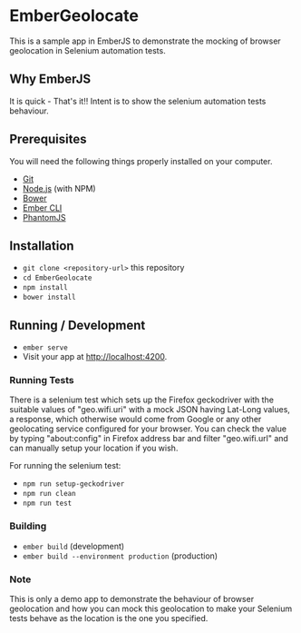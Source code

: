 # EmberGeolocate

This is a sample app in EmberJS to demonstrate the mocking of browser geolocation in Selenium automation tests.

## Why EmberJS

It is quick - That's it!! Intent is to show the selenium automation tests behaviour.

## Prerequisites

You will need the following things properly installed on your computer.

* [Git](https://git-scm.com/)
* [Node.js](https://nodejs.org/) (with NPM)
* [Bower](https://bower.io/)
* [Ember CLI](https://ember-cli.com/)
* [PhantomJS](http://phantomjs.org/)

## Installation

* `git clone <repository-url>` this repository
* `cd EmberGeolocate`
* `npm install`
* `bower install`

## Running / Development

* `ember serve`
* Visit your app at [http://localhost:4200](http://localhost:4200).

### Running Tests

There is a selenium test which sets up the Firefox geckodriver with the suitable values of "geo.wifi.uri" with a mock JSON having Lat-Long values, a response, which otherwise would come from Google or any other geolocating service configured for your browser. You can check the value by typing "about:config" in Firefox address bar and filter "geo.wifi.url" and can manually setup your location if you wish.

For running the selenium test:

* `npm run setup-geckodriver`
* `npm run clean`
* `npm run test`

### Building

* `ember build` (development)
* `ember build --environment production` (production)

### Note

This is only a demo app to demonstrate the behaviour of browser geolocation and how you can mock this geolocation to make your Selenium tests behave as the location is the one you specified.
